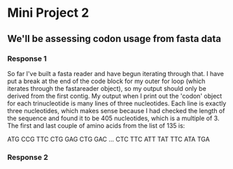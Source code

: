 # Mini Project 2
## We'll be assessing codon usage from fasta data

### Response 1
So far I've built a fasta reader and have begun iterating through that. I have put a break at the end of the code block for my outer for loop (which iterates through the fastareader object), so my output should only be derived from the first contig. My output when I print out the 'codon' object for each trinucleotide is many lines of three nucleotides. Each line is exactly three nucleotides, which makes sense because I had checked the length of the sequence and found it to be 405 nucleotides, which is a multiple of 3. The first and last couple of amino acids from the list of 135 is:

ATG
CCG
TTC
CTG
GAG
CTG
GAC
...
CTC
TTC
ATT
TAT
TTC
ATA
TGA

### Response 2